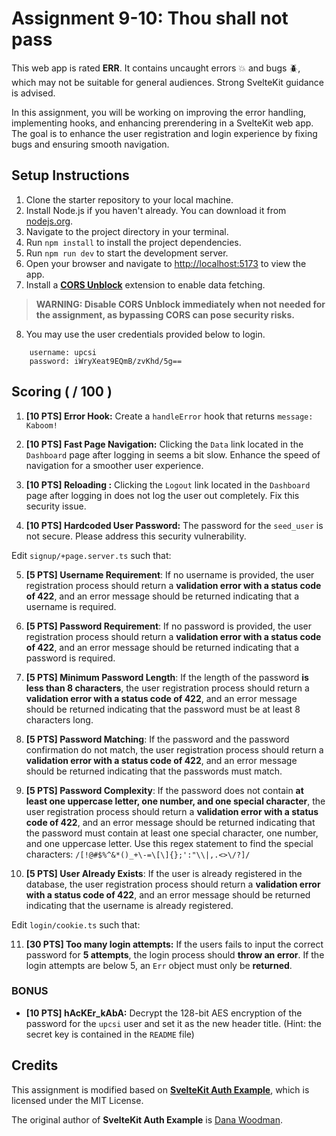 # Assignment 9-10: Thou shall not pass

This web app is rated **ERR**. It contains uncaught errors 💥 and bugs 🪲, which may not be suitable for general audiences. Strong SvelteKit guidance is advised.

In this assignment, you will be working on improving the error handling, implementing hooks, and enhancing prerendering in a SvelteKit web app. The goal is to enhance the user registration and login experience by fixing bugs and ensuring smooth navigation.

## Setup Instructions

1. Clone the starter repository to your local machine.
2. Install Node.js if you haven't already. You can download it from [nodejs.org](https://nodejs.org/).
3. Navigate to the project directory in your terminal.
4. Run `npm install` to install the project dependencies.
5. Run `npm run dev` to start the development server.
6. Open your browser and navigate to [http://localhost:5173](http://localhost:5173) to view the app.
7. Install a **[CORS Unblock](https://chromewebstore.google.com/detail/cors-unblock/)** extension to enable data fetching.
> **WARNING: Disable CORS Unblock immediately when not needed for the assignment, as bypassing CORS can pose security risks.**
8. You may use the user credentials provided below to login.

```
    username: upcsi
	password: iWryXeat9EQmB/zvKhd/5g==
```

## Scoring ( / 100 )

1. **[10 PTS] Error Hook:** Create a `handleError` hook that returns `message: Kaboom!`

2. **[10 PTS] Fast Page Navigation:** Clicking the `Data` link located in the `Dashboard` page after logging in seems a bit slow. Enhance the speed of navigation for a smoother user experience.

3. **[10 PTS] Reloading :** Clicking the `Logout` link located in the `Dashboard` page after logging in does not log the user out completely. Fix this security issue.

4. **[10 PTS] Hardcoded User Password:** The password for the `seed_user` is not secure. Please address this security vulnerability.

Edit `signup/+page.server.ts` such that:

5. **[5 PTS] Username Requirement**: If no username is provided, the user registration process should return a **validation error with a status code of 422**, and an error message should be returned indicating that a username is required.

6. **[5 PTS] Password Requirement**: If no password is provided, the user registration process should return a **validation error with a status code of 422**, and an error message should be returned indicating that a password is required.

7. **[5 PTS] Minimum Password Length**: If the length of the password **is less than 8 characters**, the user registration process should return a **validation error with a status code of 422**, and an error message should be returned indicating that the password must be at least 8 characters long.

8. **[5 PTS] Password Matching**: If the password and the password confirmation do not match, the user registration process should return a **validation error with a status code of 422**, and an error message should be returned indicating that the passwords must match.

9. **[5 PTS] Password Complexity**: If the password does not contain **at least one uppercase letter, one number, and one special character**, the user registration process should return a **validation error with a status code of 422**, and an error message should be returned indicating that the password must contain at least one special character, one number, and one uppercase letter. Use this regex statement to find the special characters: `/[!@#$%^&*()_+\-=\[\]{};':"\\|,.<>\/?]/`

10. **[5 PTS] User Already Exists**: If the user is already registered in the database, the user registration process should return a **validation error with a status code of 422**, and an error message should be returned indicating that the username is already registered.

Edit `login/cookie.ts` such that:

11. **[30 PTS] Too many login attempts:** If the users fails to input the correct password for **5 attempts**, the login process should **throw an error**. If the login attempts are below 5, an `Err` object must only be **returned**.

### BONUS

- **[10 PTS] hAcKEr_kAbA:** Decrypt the 128-bit AES encryption of the password for the `upcsi` user and set it as the new header title. (Hint: the secret key is contained in the `README` file)

## Credits

This assignment is modified based on **[SvelteKit Auth Example](https://github.com/danawoodman/sveltekit-auth-example)**, which is licensed under the MIT License.

The original author of **SvelteKit Auth Example** is [Dana Woodman](https://github.com/danawoodman).